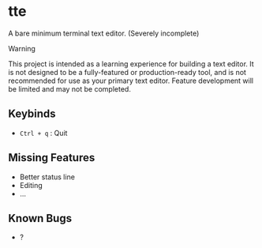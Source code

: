 # tte

A bare minimum terminal text editor. (Severely incomplete)

> [!WARNING]
> This project is intended as a learning experience for building a text editor. It is not designed to be a fully-featured or production-ready tool, and is not recommended for use as your primary text editor. Feature development will be limited and may not be completed.

## Keybinds

- `Ctrl + q` : Quit

## Missing Features

- Better status line
- Editing
- ...

## Known Bugs

- ?
